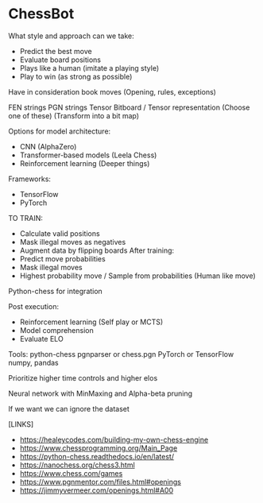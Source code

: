 # ChessBot


What style and approach can we take:
- Predict the best move
- Evaluate board positions
- Plays like a human (imitate a playing style)
- Play to win (as strong as possible)



Have in consideration book moves (Opening, rules, exceptions)

FEN strings
PGN strings
Tensor
Bitboard / Tensor representation
(Choose one of these)
(Transform into a bit map)


Options for model architecture:
- CNN (AlphaZero)
- Transformer-based models (Leela Chess)
- Reinforcement learning (Deeper things)

Frameworks:
- TensorFlow
- PyTorch

TO TRAIN:
- Calculate valid positions
- Mask illegal moves as negatives
- Augment data by flipping boards
After training:
- Predict move probabilities
- Mask illegal moves
- Highest probability move / Sample from probabilities (Human like move)


Python-chess for integration


Post execution:
- Reinforcement learning (Self play or MCTS)
- Model comprehension
- Evaluate ELO


Tools:
python-chess
pgnparser or chess.pgn
PyTorch or TensorFlow
numpy, pandas


Prioritize higher time controls and higher elos





Neural network with MinMaxing and Alpha-beta pruning


If we want we can ignore the dataset

[LINKS]

- https://healeycodes.com/building-my-own-chess-engine
- https://www.chessprogramming.org/Main_Page
- https://python-chess.readthedocs.io/en/latest/
- https://nanochess.org/chess3.html
- https://www.chess.com/games
- https://www.pgnmentor.com/files.html#openings
- https://jimmyvermeer.com/openings.html#A00

